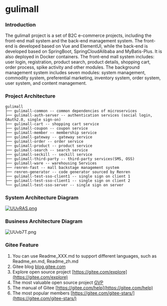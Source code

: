 # gulimall

### Introduction

The gulimall project is a set of B2C e-commerce projects, including the front-end mall system and the back-end management system. The front-end is developed based on Vue and ElementUI, while the back-end is developed based on SpringBoot, SpringCloudAlibaba and MyBatis-Plus. It is also deployed in Docker containers. The front-end mall system includes: user login, registration, product search, product details, shopping cart, order process, spike activity and other modules. The background management system includes seven modules: system management, commodity system, preferential marketing, inventory system, order system, user system, and content management.

### Project Architecture

```
gulimall
├── gulimall-common -- common dependencies of microservices
├── gulimall-auth-server -- authentication services (social login, OAuth2.0, single sign-on)
├── gulimall-cart -- shopping cart service
├── gulimall-coupon -- coupon service
├── gulimall-member -- membership service
├── gulimall-gateway -- gateway service
├── gulimall-order -- order service
├── gulimall-product -- product service
├── gulimall-search -- search service
├── gulimall-seckill -- seckill service
├── gulimall-third-party -- third-party services(SMS, OSS)
├── gulimall-ware -- warehousing Services
├── renren-fast -- mall backstage management system
├── renren-generator -- code generator sourced by Renren
├── gulimall-test-sso-client1 -- single sign on client 1
├── gulimall-test-sso-client1 -- single sign on client 2
└── gulimall-test-sso-server -- single sign on server
```

### System Architecture Diagram

[![UUvRAS.png](https://images.gitee.com/uploads/images/2020/0714/193425_4a1056c4_4914148.png)](https://imgchr.com/i/UUvRAS)

### Business Architecture Diagram

![UUvb7T.png](https://images.gitee.com/uploads/images/2020/0714/193425_9bb153d1_4914148.png)

### Gitee Feature

1. You can use Readme\_XXX.md to support different languages, such as Readme\_en.md, Readme\_zh.md
2. Gitee blog [blog.gitee.com](https://blog.gitee.com)
3. Explore open source project [https://gitee.com/explore](https://gitee.com/explore)
4. The most valuable open source project [GVP](https://gitee.com/gvp)
5. The manual of Gitee [https://gitee.com/help](https://gitee.com/help)
6. The most popular members  [https://gitee.com/gitee-stars/](https://gitee.com/gitee-stars/)